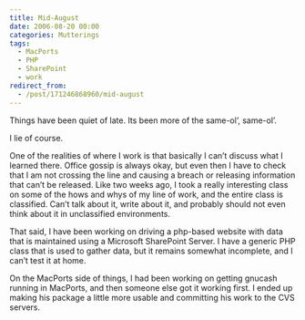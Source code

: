 ```yaml
---
title: Mid-August
date: 2006-08-20 00:00
categories: Mutterings
tags:
  - MacPorts
  - PHP
  - SharePoint
  - work
redirect_from:
  - /post/171246868960/mid-august
---
```

Things have been quiet of late. Its been more of the same-ol&rsquo;, same-ol&rsquo;.

I lie of course.

One of the realities of where I work is that basically I can&rsquo;t discuss what I learned there. Office gossip is always okay, but even then I have to check that I am not crossing the line and causing a breach or releasing information that can&rsquo;t be released. Like two weeks ago, I took a really interesting class on some of the hows and whys of my line of work, and the entire class is classified. Can&rsquo;t talk about it, write about it, and probably should not even think about it in unclassified environments.

That said, I have been working on driving a php-based website with data that is maintained using a Microsoft SharePoint Server. I have a generic PHP class that is used to gather data, but it remains somewhat incomplete, and I can&rsquo;t test it at home.

On the MacPorts side of things, I had been working on getting gnucash running in MacPorts, and then someone else got it working first. I ended up making his package a little more usable and committing his work to the CVS servers.
